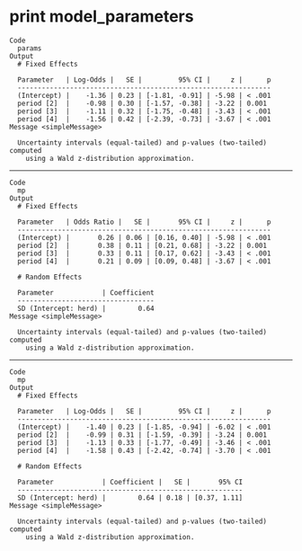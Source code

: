 # print model_parameters

    Code
      params
    Output
      # Fixed Effects
      
      Parameter   | Log-Odds |   SE |         95% CI |     z |      p
      ---------------------------------------------------------------
      (Intercept) |    -1.36 | 0.23 | [-1.81, -0.91] | -5.98 | < .001
      period [2]  |    -0.98 | 0.30 | [-1.57, -0.38] | -3.22 | 0.001 
      period [3]  |    -1.11 | 0.32 | [-1.75, -0.48] | -3.43 | < .001
      period [4]  |    -1.56 | 0.42 | [-2.39, -0.73] | -3.67 | < .001
    Message <simpleMessage>
      
      Uncertainty intervals (equal-tailed) and p-values (two-tailed) computed
        using a Wald z-distribution approximation.

---

    Code
      mp
    Output
      # Fixed Effects
      
      Parameter   | Odds Ratio |   SE |       95% CI |     z |      p
      ---------------------------------------------------------------
      (Intercept) |       0.26 | 0.06 | [0.16, 0.40] | -5.98 | < .001
      period [2]  |       0.38 | 0.11 | [0.21, 0.68] | -3.22 | 0.001 
      period [3]  |       0.33 | 0.11 | [0.17, 0.62] | -3.43 | < .001
      period [4]  |       0.21 | 0.09 | [0.09, 0.48] | -3.67 | < .001
      
      # Random Effects
      
      Parameter            | Coefficient
      ----------------------------------
      SD (Intercept: herd) |        0.64
    Message <simpleMessage>
      
      Uncertainty intervals (equal-tailed) and p-values (two-tailed) computed
        using a Wald z-distribution approximation.

---

    Code
      mp
    Output
      # Fixed Effects
      
      Parameter   | Log-Odds |   SE |         95% CI |     z |      p
      ---------------------------------------------------------------
      (Intercept) |    -1.40 | 0.23 | [-1.85, -0.94] | -6.02 | < .001
      period [2]  |    -0.99 | 0.31 | [-1.59, -0.39] | -3.24 | 0.001 
      period [3]  |    -1.13 | 0.33 | [-1.77, -0.49] | -3.46 | < .001
      period [4]  |    -1.58 | 0.43 | [-2.42, -0.74] | -3.70 | < .001
      
      # Random Effects
      
      Parameter            | Coefficient |   SE |       95% CI
      --------------------------------------------------------
      SD (Intercept: herd) |        0.64 | 0.18 | [0.37, 1.11]
    Message <simpleMessage>
      
      Uncertainty intervals (equal-tailed) and p-values (two-tailed) computed
        using a Wald z-distribution approximation.

